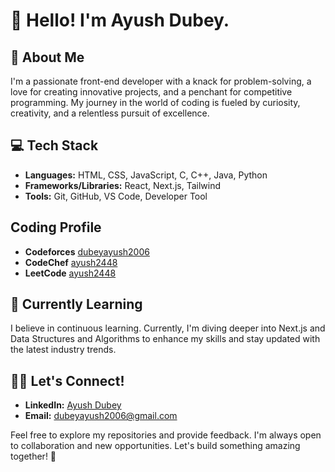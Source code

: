 # 👋 Hello! I'm Ayush Dubey.

## 🚀 About Me
I'm a passionate front-end developer with a knack for problem-solving, a love for creating innovative projects, and a penchant for competitive programming. My journey in the world of coding is fueled by curiosity, creativity, and a relentless pursuit of excellence.

## 💻 Tech Stack
- **Languages:** HTML, CSS, JavaScript, C, C++, Java, Python
- **Frameworks/Libraries:** React, Next.js, Tailwind
- **Tools:** Git, GitHub, VS Code, Developer Tool

## Coding Profile
- **Codeforces** [dubeyayush2006](https://codeforces.com/profile/dubeyayush2006)
- **CodeChef** [ayush2448](https://www.codechef.com/users/ayush2448)
- **LeetCode** [ayush2448](https://leetcode.com/u/ayush2448/)
  

## 🌱 Currently Learning
I believe in continuous learning. Currently, I'm diving deeper into Next.js and Data Structures and Algorithms to enhance my skills and stay updated with the latest industry trends.

## 👨‍💻 Let's Connect!
- **LinkedIn:** [Ayush Dubey](https://www.linkedin.com/in/ayush-dubey-84a096255/)
- **Email:** dubeyayush2006@gmail.com

Feel free to explore my repositories and provide feedback. I'm always open to collaboration and new opportunities. Let's build something amazing together! 🚀
